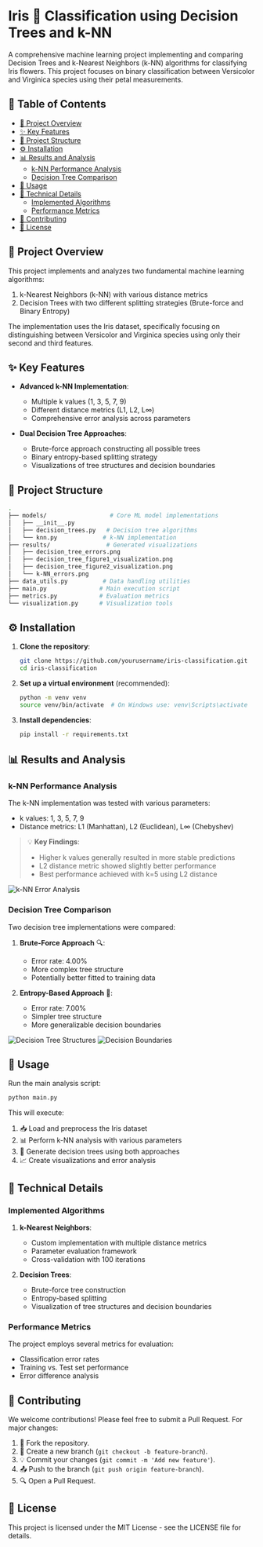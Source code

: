 # Iris 🌸 Classification using Decision Trees and k-NN

A comprehensive machine learning project implementing and comparing Decision Trees and k-Nearest Neighbors (k-NN) algorithms for classifying Iris flowers. This project focuses on binary classification between Versicolor and Virginica species using their petal measurements.

## 📑 Table of Contents

- [🎯 Project Overview](#project-overview)
- [✨ Key Features](#key-features)
- [📂 Project Structure](#project-structure)
- [⚙️ Installation](#installation)
- [📊 Results and Analysis](#results-and-analysis)
  - [k-NN Performance Analysis](#k-nn-performance-analysis)
  - [Decision Tree Comparison](#decision-tree-comparison)
- [🚀 Usage](#usage)
- [🔬 Technical Details](#technical-details)
  - [Implemented Algorithms](#implemented-algorithms)
  - [Performance Metrics](#performance-metrics)
- [🤝 Contributing](#contributing)
- [📄 License](#license)

## 🎯 Project Overview

This project implements and analyzes two fundamental machine learning algorithms:
1. k-Nearest Neighbors (k-NN) with various distance metrics
2. Decision Trees with two different splitting strategies (Brute-force and Binary Entropy)

The implementation uses the Iris dataset, specifically focusing on distinguishing between Versicolor and Virginica species using only their second and third features.

## ✨ Key Features

- **Advanced k-NN Implementation**:
  - Multiple k values (1, 3, 5, 7, 9)
  - Different distance metrics (L1, L2, L∞)
  - Comprehensive error analysis across parameters
  
- **Dual Decision Tree Approaches**:
  - Brute-force approach constructing all possible trees
  - Binary entropy-based splitting strategy
  - Visualizations of tree structures and decision boundaries

## 📂 Project Structure

```bash
.
├── models/                  # Core ML model implementations
│   ├── __init__.py
│   ├── decision_trees.py   # Decision tree algorithms
│   └── knn.py             # k-NN implementation
├── results/                # Generated visualizations
│   ├── decision_tree_errors.png
│   ├── decision_tree_figure1_visualization.png
│   ├── decision_tree_figure2_visualization.png
│   └── k-NN_errors.png
├── data_utils.py          # Data handling utilities
├── main.py               # Main execution script
├── metrics.py            # Evaluation metrics
└── visualization.py      # Visualization tools
```

## ⚙️ Installation

1. **Clone the repository**:
   ```bash
   git clone https://github.com/yourusername/iris-classification.git
   cd iris-classification
   ```

2. **Set up a virtual environment** (recommended):
   ```bash
   python -m venv venv
   source venv/bin/activate  # On Windows use: venv\Scripts\activate
   ```

3. **Install dependencies**:
   ```bash
   pip install -r requirements.txt
   ```

## 📊 Results and Analysis

### k-NN Performance Analysis

The k-NN implementation was tested with various parameters:
- k values: 1, 3, 5, 7, 9
- Distance metrics: L1 (Manhattan), L2 (Euclidean), L∞ (Chebyshev)

> 💡 **Key Findings**:
> - Higher k values generally resulted in more stable predictions
> - L2 distance metric showed slightly better performance
> - Best performance achieved with k=5 using L2 distance

![k-NN Error Analysis](results/k-NN_errors.png)

### Decision Tree Comparison

Two decision tree implementations were compared:

1. **Brute-Force Approach** 🔍:
   - Error rate: 4.00%
   - More complex tree structure
   - Potentially better fitted to training data

2. **Entropy-Based Approach** 🎯:
   - Error rate: 7.00%
   - Simpler tree structure
   - More generalizable decision boundaries

![Decision Tree Structures](results/decision_tree_figure1_visualization.png)
![Decision Boundaries](results/decision_tree_figure2_visualization.png)

## 🚀 Usage

Run the main analysis script:
```bash
python main.py
```

This will execute:
1. 📥 Load and preprocess the Iris dataset
2. 📊 Perform k-NN analysis with various parameters
3. 🌳 Generate decision trees using both approaches
4. 📈 Create visualizations and error analysis

## 🔬 Technical Details

### Implemented Algorithms

1. **k-Nearest Neighbors**:
   - Custom implementation with multiple distance metrics
   - Parameter evaluation framework
   - Cross-validation with 100 iterations

2. **Decision Trees**:
   - Brute-force tree construction
   - Entropy-based splitting
   - Visualization of tree structures and decision boundaries

### Performance Metrics

The project employs several metrics for evaluation:
- Classification error rates
- Training vs. Test set performance
- Error difference analysis

## 🤝 Contributing

We welcome contributions! Please feel free to submit a Pull Request. For major changes:
1. 🍴 Fork the repository.
2. 🌿 Create a new branch (`git checkout -b feature-branch`).
3. 💡 Commit your changes (`git commit -m 'Add new feature'`).
4. 📤 Push to the branch (`git push origin feature-branch`).
5. 🔍 Open a Pull Request.

## 📄 License

This project is licensed under the MIT License - see the LICENSE file for details.

